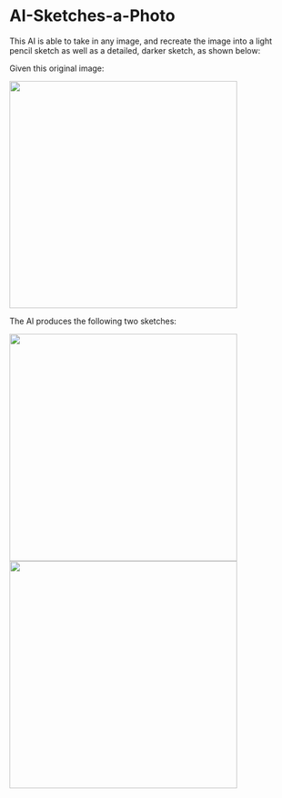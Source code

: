 # AI-Sketches-a-Photo
This AI is able to take in any image, and recreate the image into a light pencil sketch as well as a detailed, darker sketch, as shown below:

Given this original image:

<img src="https://github.com/areezvisram/AI-Sketches-a-Photo/blob/master/test.jpg" width="400">

The AI produces the following two sketches:

<img src="https://github.com/areezvisram/AI-Sketches-a-Photo/blob/master/drawing.png" width="400"><img src="https://github.com/areezvisram/AI-Sketches-a-Photo/blob/master/final.png" width="400">
